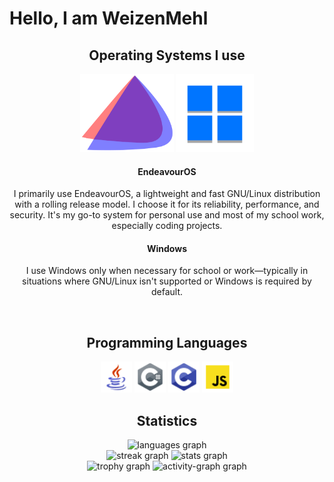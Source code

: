 <div align>
	<h1>Hello, I am WeizenMehl</h1>
</div>
<div align='center'>
	<h2>Operating Systems I use</h2>
</div>

<div align='center'>
    <img src="assets/eos-icon.png" width="150" height="125"/>
    <img src="assets/windows11-icon.png" width="125" height="125"/>
	<h4>EndeavourOS</h4>
    <p>
            I primarily use EndeavourOS, a lightweight and fast GNU/Linux distribution with a rolling release model.
            I choose it for its reliability, performance, and security. It's my go-to system for personal use and most
            of my school work, especially coding projects.
    </p>
	<h4>Windows</h4>
        <p>
            I use Windows only when necessary for school or work—typically in situations where GNU/Linux isn't supported
            or Windows is required by default.
        </p>
</div>
<br>
<div align='center'>
	<h2>Programming Languages</h2>
</div>

<div align='center'>
	<img src="assets/java-icon.png" width="50" height="50"/>
	<img src="assets/csharp-icon.png" width="50" height="50"/>
	<img src="assets/c-icon.png" width="50" height="50"/>
	<img src="assets/js-icon.png" width="50" height="50"/>
</div>

<div align="center">
  <h2>Statistics</h2>
  <img src="https://github-readme-stats.vercel.app/api/top-langs?username=WeizenMehl&locale=en&hide_title=false&layout=compact&card_width=320&langs_count=5&theme=gotham&hide_border=true&order=2" height="150" alt="languages graph"  />
  <br>
  <img src="https://streak-stats.demolab.com?user=WeizenMehl&locale=en&mode=daily&theme=rose_pine&hide_border=true&border_radius=5&date_format=n/j%5B/Y%5D&order=3" height="150" alt="streak graph"  />
  <img src="https://github-readme-stats.vercel.app/api?username=WeizenMehl&hide_title=false&hide_rank=false&show_icons=true&include_all_commits=true&count_private=true&disable_animations=false&theme=rose_pine&locale=en&hide_border=true&order=1" height="150" alt="stats graph"  />
  <br>
  <img src="https://github-profile-trophy.vercel.app?username=WeizenMehl&theme=tokyonight&column=-1&row=1&margin-w=8&margin-h=8&no-bg=true&no-frame=true&order=4" height="150" alt="trophy graph"  />
  <img src="https://github-readme-activity-graph.vercel.app/graph?username=WeizenMehl&radius=16&theme=gotham&area=true&order=5&hide_border=true" height="300" alt="activity-graph graph"  />
</div>